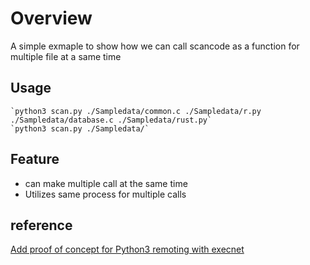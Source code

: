# Overview
A simple exmaple to show how we can call scancode as a function for multiple file at a same time

## Usage
    `python3 scan.py ./Sampledata/common.c ./Sampledata/r.py ./Sampledata/database.c ./Sampledata/rust.py`
    `python3 scan.py ./Sampledata/`

## Feature
- can make multiple call at the same time
- Utilizes same process for multiple calls

## reference

[Add proof of concept for Python3 remoting with execnet](https://github.com/nexB/scancode-toolkit/commit/8afa686fb71b9540029234e5a40c0572c4457c28)
